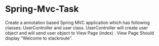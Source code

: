 # Spring-Mvc-Task
Create a annotation based Spring MVC application which has following classes: UserController and user class. UserController will create user object and will send user object to View Page (index) . View Page Should display “Welcome to stackroute”.
